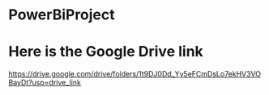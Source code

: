 # PowerBiProject
# Here is the Google Drive link
https://drive.google.com/drive/folders/1t9DJ0Dd_Yy5eFCmDsLo7ekHV3VOBayDt?usp=drive_link
